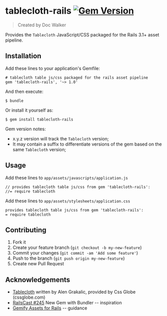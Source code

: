 # tablecloth-rails [![Gem Version](https://badge.fury.io/rb/tablecloth-rails.png)](http://badge.fury.io/rb/tablecloth-rails)

> Created by Doc Walker

Provides the `Tablecloth` JavaScript/CSS packaged for the Rails 3.1+ asset pipeline.

## Installation

Add these lines to your application's Gemfile:

    # tablecloth table js/css packaged for the rails asset pipeline
    gem 'tablecloth-rails', '~> 1.0'

And then execute:

    $ bundle

Or install it yourself as:

    $ gem install tablecloth-rails

Gem version notes:

  - x.y.z version will track the `Tablecloth` version;
  - It may contain a suffix to differentiate versions of the gem based on the same `Tablecloth` version;

## Usage

Add these lines to `app/assets/javascripts/application.js`

    // provides tablecloth table js/css from gem 'tablecloth-rails':
    //= require tablecloth

Add these lines to `app/assets/stylesheets/application.css`

    provides tablecloth table js/css from gem 'tablecloth-rails':
    = require tablecloth

## Contributing

1. Fork it
2. Create your feature branch (`git checkout -b my-new-feature`)
3. Commit your changes (`git commit -am 'Add some feature'`)
4. Push to the branch (`git push origin my-new-feature`)
5. Create new Pull Request

## Acknowledgements

- [Tablecloth](http://cssglobe.com/lab/tablecloth/) written by Alen Grakalic, provided by Css Globe (cssglobe.com)
- [RailsCast #245](http://railscasts.com/episodes/245-new-gem-with-bundler) New Gem with Bundler -- inspiration
- [Gemify Assets for Rails](http://prioritized.net/blog/gemify-assets-for-rails/) -- guidance
